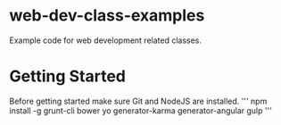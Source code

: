 # web-dev-class-examples
Example code for web development related classes.

# Getting Started
Before getting started make sure Git and NodeJS are installed.
'''
npm install -g grunt-cli bower yo generator-karma generator-angular gulp
'''
